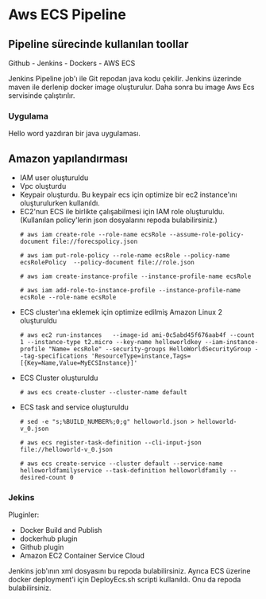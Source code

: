 <h1> Aws ECS Pipeline </h1>

<h2> Pipeline sürecinde kullanılan toollar </h2>

Github - Jenkins - Dockers - AWS ECS 

Jenkins Pipeline job'ı ile Git repodan java kodu çekilir. Jenkins üzerinde maven ile derlenip docker image oluşturulur. Daha sonra bu image Aws Ecs servisinde çalıştırılır. 

<h3>Uygulama</h3>

Hello word yazdıran bir java uygulaması.


<h2> Amazon yapılandırması </h2>

<ul>
  <li>IAM user oluşturuldu</li>
  <li>Vpc oluşturdu</li>
  <li>Keypair oluşturdu. Bu keypair ecs için optimize bir ec2 instance'ını oluşturulurken kullanıldı.</li>
  <li>EC2'nun ECS ile birlikte çalışabilmesi için IAM role oluşturuldu. (Kullanılan policy'lerin json dosyalarını repoda bulabilirsiniz.)</li>

  `# aws iam create-role --role-name ecsRole --assume-role-policy-document file://forecspolicy.json`
  
  `# aws iam put-role-policy --role-name ecsRole --policy-name ecsRolePolicy  --policy-document file://role.json`
  
  `# aws iam create-instance-profile --instance-profile-name ecsRole`
  
  `# aws iam add-role-to-instance-profile --instance-profile-name ecsRole --role-name ecsRole`

  <li>ECS cluster'ına eklemek için optimize edilmiş Amazon Linux 2 oluşturuldu</li>
  
   `# aws ec2 run-instances   --image-id ami-0c5abd45f676aab4f --count 1 --instance-type t2.micro --key-name helloworldkey --iam-instance-profile "Name= ecsRole" --security-groups HelloWorldSecurityGroup --tag-specifications 'ResourceType=instance,Tags=[{Key=Name,Value=MyECSInstance}]'`

  <li>ECS Cluster oluşturuldu</li>
 
   `# aws ecs create-cluster --cluster-name default`

  <li>ECS task and service oluşturuldu</li>
 
   `# sed -e "s;%BUILD_NUMBER%;0;g" helloworld.json > helloworld-v_0.json`
   
   `# aws ecs register-task-definition --cli-input-json file://helloworld-v_0.json`
   
   `# aws ecs create-service --cluster default --service-name helloworldfamilyservice --task-definition helloworldfamily --desired-count 0`

</ul>

<h3>Jekins</h3>

Pluginler:
<ul>
  <li>Docker Build and Publish</li>
  <li>dockerhub plugin</li>
  <li>Github plugin</li>
  <li>Amazon EC2 Container Service Cloud</li>
</ul>

Jenkins job'ının xml dosyasını bu repoda bulabilirsiniz. Ayrıca ECS üzerine docker deployment'i için DeployEcs.sh scripti kullanıldı. Onu da repoda bulabilirsiniz.


